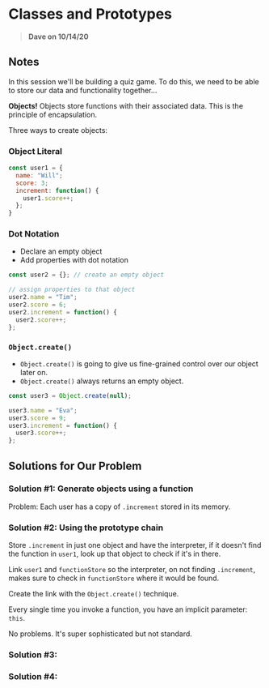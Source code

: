 # Classes and Prototypes

> **Dave on 10/14/20**

## Notes

In this session we'll be building a quiz game. To do this, we need to be able to store our data and functionality together...

**Objects!** Objects store functions with their associated data. This is the principle of encapsulation.

Three ways to create objects:

### Object Literal



```javascript
const user1 = {
  name: "Will";
  score: 3;
  increment: function() {
    user1.score++;
  };
}
```

### Dot Notation

* Declare an empty object
* Add properties with dot notation

```javascript
const user2 = {}; // create an empty object

// assign properties to that object
user2.name = "Tim";
user2.score = 6;
user2.increment = function() {
  user2.score++;
};
```

### `Object.create()`

* `Object.create()` is going to give us fine-grained control over our object later on.
* `Object.create()` always returns an empty object.

```javascript
const user3 = Object.create(null);

user3.name = "Eva";
user3.score = 9;
user3.increment = function() {
  user3.score++;
};
```

## Solutions for Our Problem

### Solution \#1: Generate objects using a function

Problem: Each user has a copy of `.increment` stored in its memory.

### Solution \#2: Using the prototype chain

Store `.increment` in just one object and have the interpreter, if it doesn't find the function in `user1`, look up that object to check if it's in there.

Link `user1` and `functionStore` so the interpreter, on not finding `.increment`, makes sure to check in `functionStore` where it would be found.

Create the link with the `Object.create()` technique.

Every single time you invoke a function, you have an implicit parameter: `this`.

No problems. It's super sophisticated but not standard.

### Solution \#3: 



### Solution \#4: 



